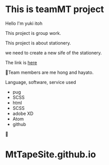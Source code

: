 # This is teamMT project

Hello I'm yuki itoh

This project is group work.

This project is about stationery.

we need to create a new sife of the stationery.

The link is <a href="https://usagino.github.io/team_mt.github.io/">here</a>

Team members are me hong and hayato.

Language, software, service used

- pug
- SCSS
- html
- SCSS
- adobe XD
- Atom
- github


# MtTapeSite.github.io
